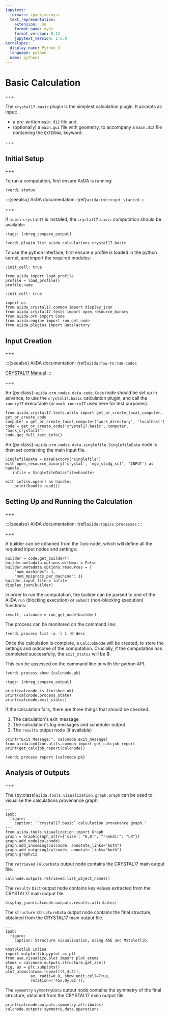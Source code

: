 ```yaml
---
jupytext:
  formats: ipynb,md:myst
  text_representation:
    extension: .md
    format_name: myst
    format_version: 0.12
    jupytext_version: 1.6.0
kernelspec:
  display_name: Python 3
  language: python
  name: python3
---
```


# Basic Calculation

+++

The `crystal17.basic` plugin is the simplest calculation plugin.
It accepts as input:

- a pre-written `main.d12` file and,
- (optionally) a `main.gui` file with geometry,
  to accompany a `main.d12` file containing the `EXTERNAL` keyword.

+++

## Initial Setup

+++

To run a computation, first ensure AiiDA is running:

```{code-cell} ipython3
!verdi status
```

:::{seealso}
AiiDA documentation: {ref}`aiida:intro:get_started`
:::

+++

If `aiida-crystal17` is installed,
the `crystal17.basic` computation should be available:

```{code-cell} ipython3
:tags: [nbreg_compare_output]

!verdi plugin list aiida.calculations crystal17.basic
```

To use the python interface, first ensure a profile is loaded in the python kernel, and import the required modules:

```{code-cell} ipython3
:init_cell: true

from aiida import load_profile
profile = load_profile()
profile.name
```

```{code-cell} ipython3
:init_cell: true

import os
from aiida_crystal17.common import display_json
from aiida_crystal17.tests import open_resource_binary
from aiida.orm import Code
from aiida.engine import run_get_node
from aiida.plugins import DataFactory
```

## Input Creation

+++

:::{seealso}
AiiDA documentation: {ref}`aiida:how-to:run-codes`

[CRYSTAL17 Manual](http://www.crystal.unito.it/Manuals/crystal17.pdf)
:::

+++

An {py:class}`~aiida.orm.nodes.data.code.Code` node should be set up in advance,
to use the `crystal17.basic` calculation plugin,
and call the ``runcry17`` executable
(or ``mock_runcry17`` used here for test purposes).

```{code-cell} ipython3
from aiida_crystal17.tests.utils import get_or_create_local_computer, get_or_create_code
computer = get_or_create_local_computer('work_directory', 'localhost')
code = get_or_create_code('crystal17.basic', computer, 'mock_crystal17')
code.get_full_text_info()
```

An {py:class}`~aiida.orm.nodes.data.singlefile.SinglefileData` node is then set containing the main input file.

```{code-cell} ipython3
SinglefileData = DataFactory('singlefile')
with open_resource_binary('crystal', 'mgo_sto3g_scf', 'INPUT') as handle:
   infile = SinglefileData(file=handle)

with infile.open() as handle:
    print(handle.read())
```

## Setting Up and Running the Calculation

+++

:::{seealso}
AiiDA documentation: {ref}`aiida:topics:processes`
:::

+++

A builder can be obtained from the `Code` node,
which will define all the required input nodes and settings:

```{code-cell} ipython3
builder = code.get_builder()
builder.metadata.options.withmpi = False
builder.metadata.options.resources = {
    "num_machines": 1,
    "num_mpiprocs_per_machine": 1}
builder.input_file = infile
display_json(builder)
```

In order to run the computation,
the builder can be parsed to one of the AiiDA ``run`` (blocking execution) or ``submit`` (non-blocking execution) functions:

```{code-cell} ipython3
result, calcnode = run_get_node(builder)
```

The process can be monitored on the command line:

```{code-cell} ipython3
!verdi process list -a -l 1 -D desc
```

Once the calculation is complete, a ``CalcJobNode`` will be created,
to store the settings and outcome of the computation.
Crucially, if the computation has completed successfully,
the `exit_status` will be **0**.

This can be assessed on the command line or with the python API.

```{code-cell} ipython3
!verdi process show {calcnode.pk}
```

```{code-cell} ipython3
:tags: [nbreg_compare_output]

print(calcnode.is_finished_ok)
print(calcnode.process_state)
print(calcnode.exit_status)
```

If the calculation fails, there are three things that should be checked:

1. The calculation's exit_message
2. The calculation's log messages and scheduler output
3. The `results` output node (if available)

```{code-cell} ipython3
print("Exit Message:", calcnode.exit_message)
from aiida.cmdline.utils.common import get_calcjob_report
print(get_calcjob_report(calcnode))
```

```{code-cell} ipython3
!verdi process report {calcnode.pk}
```

##  Analysis of Outputs

+++

The {py:class}`aiida.tools.visualization.graph.Graph` can be used to visualise the calculations provenance graph:

```{code-cell} ipython3
---
ipub:
  figure:
    caption: '`crystal17.basic` calculation provenance graph.'
---
from aiida.tools.visualization import Graph
graph = Graph(graph_attr={'size': "6,8!", "rankdir": "LR"})
graph.add_node(calcnode)
graph.add_incoming(calcnode, annotate_links="both")
graph.add_outgoing(calcnode, annotate_links="both")
graph.graphviz
```

The `retrieved` `FolderData` output node contains the CRYSTAL17 main output file.

```{code-cell} ipython3
calcnode.outputs.retrieved.list_object_names()
```

The `results` `Dict` output node contains key values extracted from the CRYSTAL17 main output file.

```{code-cell} ipython3
display_json(calcnode.outputs.results.attributes)
```

The `structure` `StructureData` output node contains the final structure,
obtained from the CRYSTAL17 main output file.

```{code-cell} ipython3
---
ipub:
  figure:
    caption: Structure visualisation, using ASE and Matplotlib.
---
%matplotlib inline
import matplotlib.pyplot as plt
from ase.visualize.plot import plot_atoms
atoms = calcnode.outputs.structure.get_ase()
fig, ax = plt.subplots()
plot_atoms(atoms.repeat((4,4,4)),
           ax, radii=0.8, show_unit_cell=True,
           rotation=('45x,0y,0z'));
```

The `symmetry` `SymmetryData` output node contains the symmetry of the final structure,
obtained from the CRYSTAL17 main output file.

```{code-cell} ipython3
print(calcnode.outputs.symmetry.attributes)
calcnode.outputs.symmetry.data.operations
```
